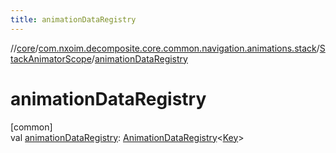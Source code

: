```yaml
---
title: animationDataRegistry
---
```

//[core](../../../index.html)/[com.nxoim.decomposite.core.common.navigation.animations.stack](../index.html)/[StackAnimatorScope](index.html)/[animationDataRegistry](animation-data-registry.html)



# animationDataRegistry



[common]\
val [animationDataRegistry](animation-data-registry.html): [AnimationDataRegistry](../-animation-data-registry/index.html)&lt;[Key](index.html)&gt;




